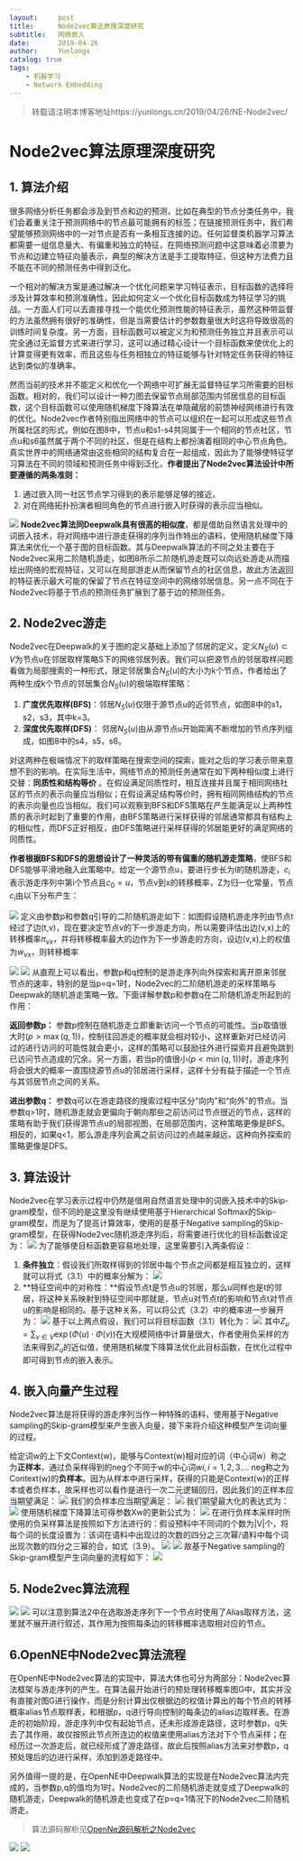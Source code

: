 ```yaml
---
layout:     post
title:      Node2vec算法原理深度研究
subtitle:   网络嵌入
date:       2019-04-26
author:     Yunlongs
catalog: true
tags:
    - 机器学习
    - Network Embedding
---
```


>转载请注明本博客地址https://yunlongs.cn/2019/04/26/NE-Node2vec/

# Node2vec算法原理深度研究
## 1. 算法介绍
很多网络分析任务都会涉及到节点和边的预测，比如在典型的节点分类任务中，我们会着重关注于预测网络中的节点最可能拥有的标签；在链接预测任务中，我们希望能够预测网络中的一对节点是否有一条相互连接的边。任何监督类机器学习算法都需要一组信息量大、有偏重和独立的特征，在网络预测问题中这意味着必须要为节点和边建立特征向量表示，典型的解决方法是手工提取特征，但这种方法费力且不能在不同的预测任务中得到泛化。

一个相对的解决方案是通过解决一个优化问题来学习特征表示，目标函数的选择将涉及计算效率和预测准确性，因此如何定义一个优化目标函数成为特征学习的挑战。一方面人们可以去直接寻找一个能优化预测性能的特征表示，虽然这种带监督的方法虽然拥有很好的准确性，但是当需要估计的参数数量很大时这将导致很高的训练时间复杂度。另一方面，目标函数可以被定义为和预测任务独立并且表示可以完全通过无监督方式来进行学习，这可以通过精心设计一个目标函数来使优化上的计算变得更有效率，而且这些与任务相独立的特征能够与针对特定任务获得的特征达到类似的准确率。

然而当前的技术并不能定义和优化一个网络中可扩展无监督特征学习所需要的目标函数。相对的，我们可以设计一种力图去保留节点局部范围内邻居信息的目标函数，这个目标函数可以使用随机梯度下降算法在单隐藏层的前馈神经网络进行有效的优化。Node2vec作者特别指出网络中的节点可以组织在一起可以形成这些节点所属社区的形式，例如在图8中，节点u和s1-s4共同属于一个相同的节点社区，节点u和s6虽然属于两个不同的社区，但是在结构上都扮演着相同的中心节点角色。真实世界中的网络通常由这些相同的结构复合在一起组成，因此为了能够使特征学习算法在不同的领域和预测任务中得到泛化，**作者提出了Node2vec算法设计中所要遵循的两条准则：**
1. 通过嵌入同一社区节点学习得到的表示能够足够的接近。
2. 对在网络拓扑扮演者相同角色的节点进行嵌入时获得的表示应当相似。

![](https://yunlongs-1253041399.cos.ap-chengdu.myqcloud.com/image/OpenNe/Node2vec/1.jpg)
**Node2vec算法同Deepwalk具有很高的相似度**，都是借助自然语言处理中的词嵌入技术，将对网络中进行游走获得的序列当作特出的语料，使用随机梯度下降算法来优化一个基于图的目标函数。其与Deepwalk算法的不同之处主要在于Node2vec采用二阶随机游走，如图8所示二阶随机游走既可以向远处游走从而描绘出网络的宏观特征，又可以在局部游走从而保留节点的社区信息，故此方法返回的特征表示最大可能的保留了节点在特征空间中的网络邻居信息。另一点不同在于Node2vec将基于节点的预测任务扩展到了基于边的预测任务。

## 2. Node2vec游走
Node2vec在Deepwalk的关于图的定义基础上添加了邻居的定义，定义$N_{S}(u) \subset V$为节点u在邻居取样策略S下的网络邻居列表。我们可以把源节点的邻居取样问题看做为局部搜索的一种形式，限定邻居集合$N_{S}(u)$的大小为k个节点，作者给出了两种生成k个节点的邻居集合$N_{S}(u)$的极端取样策略：
1. **广度优先取样(BFS)**：邻居$N_{S}(u)$仅限于源节点u的近邻节点，如图8中的s1，s2，s3，其中k=3。
2. **深度优先取样(DFS)**： 邻居$N_{S}(u)$由从源节点u开始距离不断增加的节点序列组成，如图8中的s4，s5，s6。

对这两种在极端情况下的取样策略在搜索空间的探索，能对之后的学习表示带来意想不到的影响。在实际生活中，网络节点的预测任务通常在如下两种相似度上进行交替：**同质性和结构等价** 。在假设满足同质性时，相互连接并且属于相同网络社区的节点的表示向量应当相似；在假设满足结构等价时，拥有相同网络结构的节点的表示向量也应当相似。我们可以观察到BFS和DFS策略在产生能满足以上两种性质的表示时起到了重要的作用，由BFS策略进行采样获得的邻居通常都具有结构上的相似性，而DFS正好相反，由DFS策略进行采样获得的邻居能更好的满足网络的同质性。

**作者根据BFS和DFS的思想设计了一种灵活的带有偏重的随机游走策略**，使BFS和DFS能够平滑地融入此策略中。给定一个源节点u，要进行步长为l的随机游走，$c_i$表示游走序列中第i个节点且$c_{0}=u$，节点v到x的转移概率，Z为归一化常量，节点$c_i$由以下分布产生：

![](https://yunlongs-1253041399.cos.ap-chengdu.myqcloud.com/image/OpenNe/Node2vec/18.jpg)
定义由参数p和参数q引导的二阶随机游走如下：如图假设随机游走序列由节点t经过了边(t,v)，现在要决定节点v的下一步游走方向，所以需要评估出边(v,x)上的转移概率$\pi_{v x}$，并将转移概率最大的边作为下一步游走的方向，设边(v,x)上的权值为$w_{v x}$，则转移概率

![](https://yunlongs-1253041399.cos.ap-chengdu.myqcloud.com/image/OpenNe/Node2vec/19.png)
![](https://yunlongs-1253041399.cos.ap-chengdu.myqcloud.com/image/OpenNe/Node2vec/2.jpg)
从直观上可以看出，参数p和q控制的是游走序列向外探索和离开原来邻居节点的速率，特别的是当p=q=1时，Node2vec的二阶随机游走的采样策略与Deepwak的随机游走策略一致。下面详解参数p和参数q在二阶随机游走所起到的作用：

**返回参数p：** 参数p控制在随机游走立即重新访问一个节点的可能性。当p取值很大时$(p>\max (q, 1))$，控制往回游走的概率就会相对较小，这样重新对已经访问过的进行访问的可能性就会更小，这样的策略可以鼓励往外进行探索并且避免跳到已访问节点造成的冗余。另一方面，若当p的值很小$(p<\min (q, 1))$时，游走序列将会很大的概率一直围绕源节点u的邻居进行采样，这样十分有益于描述一个节点与其邻居节点之间的关系。

**进出参数q：** 参数q可以在游走路径的搜索过程中区分“向内”和“向外”的节点。当参数q>1时，随机游走就会更偏向于朝向那些之前访问过节点很近的节点，这样的策略有助于我们获得源节点u的局部视图，在局部范围内，这种策略更像是BFS。相反的，如果q<1，那么游走序列会离之前访问过的点越来越远，这种向外探索的策略更像是DFS。

## 3. 算法设计
Node2vec在学习表示过程中仍然是借用自然语言处理中的词嵌入技术中的Skip-gram模型，但不同的是这里没有继续使用基于Hierarchical Softmax的Skip-gram模型，而是为了提高计算效率，使用的是基于Negative sampling的Skip-gram模型，在获得Node2vec随机游走序列后，将需要进行优化的目标函数设定为：
![](https://yunlongs-1253041399.cos.ap-chengdu.myqcloud.com/image/OpenNe/Node2vec/3.jpg)
为了能够使目标函数更容易地处理，这里需要引入两条假设：
1. **条件独立**：假设我们所取样得到的邻居中每个节点之间都是相互独立的，这样就可以将式（3.1）中的概率分解为：
![](https://yunlongs-1253041399.cos.ap-chengdu.myqcloud.com/image/OpenNe/Node2vec/4.jpg)
2. **特征空间中的对称性：**假设节点t是节点u的邻居，那么u同样也是t的邻居，将这种关系映射到特征空间中那就是，节点u对节点t的影响和节点t对节点u的影响是相同的。基于这种关系，可以将公式（3.2）中的概率进一步展开为：
![](https://yunlongs-1253041399.cos.ap-chengdu.myqcloud.com/image/OpenNe/Node2vec/5.jpg)
基于以上两点假设，我们可以将目标函数（3.1）转化为：
![](https://yunlongs-1253041399.cos.ap-chengdu.myqcloud.com/image/OpenNe/Node2vec/6.jpg)
其中$Z_{u}=\sum_{v \in V} \exp (\Phi(u) \cdot \Phi(v))$在大规模网络中计算量很大，作者使用负采样的方法来得到$Z_{u}$的近似值，使用随机梯度下降算法优化此目标函数，在优化过程中即可得到节点的嵌入表示。

## 4. 嵌入向量产生过程
Node2vec算法是将获得的游走序列当作一种特殊的语料，使用基于Negative sampling的Skip-gram模型来产生嵌入向量，接下来将介绍这种模型产生词向量的过程。

给定词w的上下文Context(w)，能够与Context(w)相对应的词（中心词w）称之为**正样本**，通过负采样得到的neg个不同于w的中心词$w i, i=1,2,3 \ldots .$ neg称之为Context(w)的**负样本**。因为从样本中进行采样，获得的只能是Context(w)的正样本或者负样本，故采样也可以看作是进行一次二元逻辑回归，因此我们的正样本应当期望满足：
![](https://yunlongs-1253041399.cos.ap-chengdu.myqcloud.com/image/OpenNe/Node2vec/7.jpg)
我们的负样本应当期望满足：
![](https://yunlongs-1253041399.cos.ap-chengdu.myqcloud.com/image/OpenNe/Node2vec/8.jpg)
我们期望最大化的表达式为：
![](https://yunlongs-1253041399.cos.ap-chengdu.myqcloud.com/image/OpenNe/Node2vec/9.jpg)
使用随机梯度下降算法可得参数Xw的更新公式为：
![](https://yunlongs-1253041399.cos.ap-chengdu.myqcloud.com/image/OpenNe/Node2vec/10.jpg)
在进行负样本采样时所使用的负采样算法是按照如下方法进行的：假设预料中不同词的个数为|V|个，将每个词的长度设置为：该词在语料中出现过的次数的四分之三次幂/语料中每个词出现次数的四分之三幂的合，如式（3.9）。
![](https://yunlongs-1253041399.cos.ap-chengdu.myqcloud.com/image/OpenNe/Node2vec/11.jpg)
![](https://yunlongs-1253041399.cos.ap-chengdu.myqcloud.com/image/OpenNe/Node2vec/12.jpg)
故基于Negative sampling的Skip-gram模型产生词向量的流程如下： 
![](https://yunlongs-1253041399.cos.ap-chengdu.myqcloud.com/image/OpenNe/Node2vec/13.jpg)

## 5. Node2vec算法流程


![](https://yunlongs-1253041399.cos.ap-chengdu.myqcloud.com/image/OpenNe/Node2vec/14.jpg)
![](https://yunlongs-1253041399.cos.ap-chengdu.myqcloud.com/image/OpenNe/Node2vec/15.jpg)
可以注意到算法2中在选取游走序列下一个节点时使用了Alias取样方法，这里就不展开进行叙述，其作用为按照每条边的转移概率选取相对应的节点。


## 6.OpenNE中Node2vec算法流程


在OpenNE中Node2vec算法的实现中，算法大体也可分为两部分：Node2vec算法框架与游走序列的产生。在算法最开始进行的预处理转移概率图G中，其实并没有直接对图G进行操作，而是分别计算出仅根据边的权值计算出的每个节点的转移概率alias节点取样表，和根据p，q进行导向控制的每条边的alias边取样表。在游走的初始阶段，游走序列中仅有起始节点，还未形成游走路径，这时参数p，q失去了其作用，故仅按照此节点所连边的权值来使用alias方法对下个节点采样；在经历过一次游走后，就已经形成了游走路径，故此后按照alias方法来对参数p，q预处理后的边进行采样，添加到游走路径中。

另外值得一提的是，在OpenNE中Deepwalk算法的实现是在Node2vec算法内完成的，当参数p,q的值均为1时，Node2vec的二阶随机游走就变成了Deepwalk的随机游走，Deepwalk的随机游走也变成了在p=q=1情况下的Node2vec二阶随机游走。

>算法源码解析见[OpenNe源码解析之Node2vec
](https://yunlongs.cn/2019/02/20/NE-Node2vec/)

![](https://yunlongs-1253041399.cos.ap-chengdu.myqcloud.com/image/OpenNe/Node2vec/16.jpg)
![](https://yunlongs-1253041399.cos.ap-chengdu.myqcloud.com/image/OpenNe/Node2vec/17.jpg)